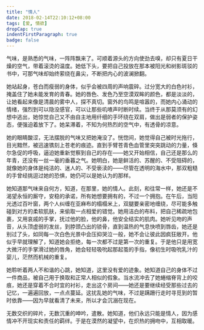 ```yaml
---
title: "情人"
date: 2018-02-14T22:10:12+08:00
tags: [爱, 情欲]
dropCap: true
indentFirstParagraph: true
badge: false
---
```

气味，是熟悉的气味，一阵阵飘来了。可顺着源头的方向使劲去嗅，却只有夏日干燥的空气，带着滚烫的温度。她低下头，要把自己投放在那本被阳光和树影斑驳的书中，可那气味却始终萦绕在鼻尖，不断把内心的波澜掀翻。

她站起身，苍白而瘦弱的身体，似乎会被四周的声响震碎。过分宽大的白色衬衫，掩盖住了她未能发育的青春。她的唇色、发色乃至空漠双眸的颜色，都是淡淡的，让她看起来像是清晨的雾中人，探不真切。窗外的鸟鸣是喧嚣的，而她内心涌动的情绪，强烈到可以隐没感官，可以让那些叽喳声时断时续。当终于从那莫须有的幻想中逃出，她惊觉自己又不由自主地用纤细的手环绕在双肩，做出是弱者的保护姿态，便强迫着放下了。她呆滞着，不知为何热烈的空气中，有透骨的凉意。

她的眼睛酸涩，无法摆脱的气味又把她淹没了。恍惚间，她觉得自己被时光拖行，目光黯然，被迅速镌刻上苍老的痕迹。直到手臂苍青色血管里突突跳动的力量，倏尔急促的呼吸，逼迫她重新觉察到自己的存在——她又开始相信，自己还是那么的年青，还没有一丝一毫的垂暮之气。她明白，她是鲜活的、苏醒的、不受阻碍的，就像她的身体是纯洁的、迷人的、不受亵渎的——尽管在透明的海水中，那双粗糙的手曾经挑逗过她的恐惧，她仍可以是她认为的那样。

她知道那气味来自何方，知道，在那里，她的情人。此刻，和往常一样，她还是不渴望永恒的厮守，安稳的承诺，所有她想要拥有的，不过一个拥抱。在午后，当阳光透过百叶窗，两个人纠缠在亚麻布的榻榻米上，双腿要亲密地缠绕，尽可能多触碰到对方的柔软肌肤，来偷取一点相爱的错觉。她用洁白的布料，把自己稀疏地包裹，又用哀戚的手掌，抚过他的脸，他的鼻，他安全结实的肌肉。她听见吻的声音，从头顶虚弱的发丝，到脖颈凸出的锁骨，直到温热的气息快喷到唇齿，她还是别过了头，如同每一次白色光景中会压抑哭泣一般，她不会让彼此因疯狂敞开。他似乎早就理解了，知道她会拒绝，每一次都不过是第一次的重复。于是他只是用宽大微汗的手掌滑过她的唇角，她会轻轻吸吮起那起茧的手指，像初生时吸吮乳汁的婴儿，茫然而机械的重复。

她聆听着两人不和谐的心跳，她知道，这里没有爱的迹象。她知道自己的身体不过一件商品，被自己用于换取和正常人相似的假象。当水流冲去了她蜷缩脊背上的咬痕，她还是穿着不合时宜的衬衫，走出这个房间——她还是要继续经受那些过去的记忆，一遍遍回放，一点点蔓延。这扰乱她的气味，不过是蹒跚行走时寻觅到的暂时依靠——因为早就看清了未来，所以才会沉溺在现在。

无数交织的碎片，无数沉重的呻吟，遣散。她知道，他们永远只能是情人，因为感情冲不开现实和责任的羁绊。于是在漠然的凝望中，在炽热的拥吻中，互相取暖。
